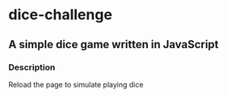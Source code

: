 # dice-challenge

## A simple dice game written in JavaScript

### Description
Reload the page to simulate playing dice
